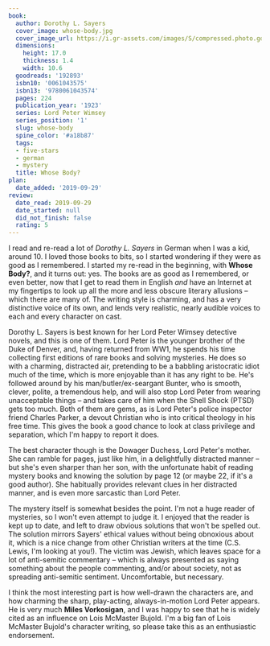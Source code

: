 ```yaml
---
book:
  author: Dorothy L. Sayers
  cover_image: whose-body.jpg
  cover_image_url: https://i.gr-assets.com/images/S/compressed.photo.goodreads.com/books/1387573241l/192893._SY160_.jpg
  dimensions:
    height: 17.0
    thickness: 1.4
    width: 10.6
  goodreads: '192893'
  isbn10: '0061043575'
  isbn13: '9780061043574'
  pages: 224
  publication_year: '1923'
  series: Lord Peter Wimsey
  series_position: '1'
  slug: whose-body
  spine_color: '#a18b87'
  tags:
  - five-stars
  - german
  - mystery
  title: Whose Body?
plan:
  date_added: '2019-09-29'
review:
  date_read: 2019-09-29
  date_started: null
  did_not_finish: false
  rating: 5
---
```


I read and re-read a lot of *Dorothy L. Sayers* in German when I was a kid, around 10. I loved those books to bits, so I started wondering if they were as good as I remembered. I started my re-read in the beginning, with **Whose Body?**, and it turns out: yes. The books are as good as I remembered, or even better, now that I get to read them in English *and* have an Internet at my fingertips to look up all the more and less obscure literary allusions – which there are many of. The writing style is charming, and has a very distinctive voice of its own, and lends very realistic, nearly audible voices to each and every character on cast.

Dorothy L. Sayers is best known for her Lord Peter Wimsey detective novels, and this is one of them. Lord Peter is the younger brother of the Duke of Denver, and, having returned from WW1, he spends his time collecting first editions of rare books and solving mysteries. He does so with a charming, distracted air, pretending to be a babbling aristocratic idiot much of the time, which is more enjoyable than it has any right to be. He's followed around by his man/butler/ex-seargant Bunter, who is smooth, clever, polite, a tremendous help, and will also stop Lord Peter from wearing unacceptable things – and takes care of him when the Shell Shock (PTSD) gets too much. Both of them are gems, as is Lord Peter's police inspector friend Charles Parker, a devout Christian who is into critical theology in his free time. This gives the book a good chance to look at class privilege and separation, which I'm happy to report it does.

The best character though is the Dowager Duchess, Lord Peter's mother. She can ramble for pages, just like him, in a delightfully distracted manner – but she's even sharper than her son, with the unfortunate habit of reading mystery books and knowing the solution by page 12 (or maybe 22, if it's a good author). She habitually provides relevant clues in her distracted manner, and is even more sarcastic than Lord Peter.

The mystery itself is somewhat besides the point. I'm not a huge reader of mysteries, so I won't even attempt to judge it. I enjoyed that the reader is kept up to date, and left to draw obvious solutions that won't be spelled out. The solution mirrors Sayers' ethical values without being obnoxious about it, which is a nice change from other Christian writers at the time (C.S. Lewis, I'm looking at you!). The victim was Jewish, which leaves space for a lot of anti-semitic commentary – which is always presented as saying something about the people commenting, and/or about society, not as spreading anti-semitic sentiment. Uncomfortable, but necessary.

I think the most interesting part is how well-drawn the characters are, and how charming the sharp, play-acting, always-in-motion Lord Peter appears. He is very much **Miles Vorkosigan**, and I was happy to see that he is widely cited as an influence on Lois McMaster Bujold. I'm a big fan of Lois McMaster Bujold's character writing, so please take this as an enthusiastic endorsement.
